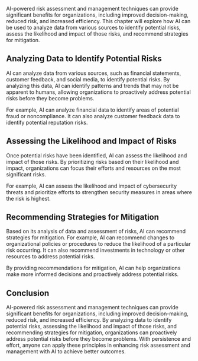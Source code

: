 
AI-powered risk assessment and management techniques can provide significant benefits for organizations, including improved decision-making, reduced risk, and increased efficiency. This chapter will explore how AI can be used to analyze data from various sources to identify potential risks, assess the likelihood and impact of those risks, and recommend strategies for mitigation.

Analyzing Data to Identify Potential Risks
------------------------------------------

AI can analyze data from various sources, such as financial statements, customer feedback, and social media, to identify potential risks. By analyzing this data, AI can identify patterns and trends that may not be apparent to humans, allowing organizations to proactively address potential risks before they become problems.

For example, AI can analyze financial data to identify areas of potential fraud or noncompliance. It can also analyze customer feedback data to identify potential reputation risks.

Assessing the Likelihood and Impact of Risks
--------------------------------------------

Once potential risks have been identified, AI can assess the likelihood and impact of those risks. By prioritizing risks based on their likelihood and impact, organizations can focus their efforts and resources on the most significant risks.

For example, AI can assess the likelihood and impact of cybersecurity threats and prioritize efforts to strengthen security measures in areas where the risk is highest.

Recommending Strategies for Mitigation
--------------------------------------

Based on its analysis of data and assessment of risks, AI can recommend strategies for mitigation. For example, AI can recommend changes to organizational policies or procedures to reduce the likelihood of a particular risk occurring. It can also recommend investments in technology or other resources to address potential risks.

By providing recommendations for mitigation, AI can help organizations make more informed decisions and proactively address potential risks.

Conclusion
----------

AI-powered risk assessment and management techniques can provide significant benefits for organizations, including improved decision-making, reduced risk, and increased efficiency. By analyzing data to identify potential risks, assessing the likelihood and impact of those risks, and recommending strategies for mitigation, organizations can proactively address potential risks before they become problems. With persistence and effort, anyone can apply these principles in enhancing risk assessment and management with AI to achieve better outcomes.
